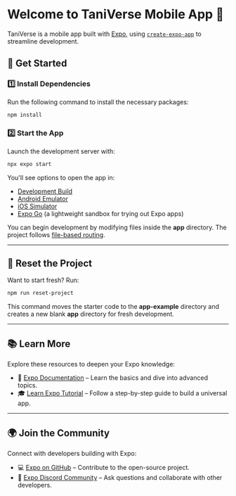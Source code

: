 # Welcome to TaniVerse Mobile App 👋

TaniVerse is a mobile app built with [Expo](https://expo.dev), using [`create-expo-app`](https://www.npmjs.com/package/create-expo-app) to streamline development.

## 🚀 Get Started

### 1️⃣ Install Dependencies

Run the following command to install the necessary packages:

```bash
npm install
```

### 2️⃣ Start the App

Launch the development server with:

```bash
npx expo start
```

You'll see options to open the app in:

-   [Development Build](https://docs.expo.dev/develop/development-builds/introduction/)
-   [Android Emulator](https://docs.expo.dev/workflow/android-studio-emulator/)
-   [iOS Simulator](https://docs.expo.dev/workflow/ios-simulator/)
-   [Expo Go](https://expo.dev/go) (a lightweight sandbox for trying out Expo apps)

You can begin development by modifying files inside the **app** directory. The project follows [file-based routing](https://docs.expo.dev/router/introduction).

---

## 🔄 Reset the Project

Want to start fresh? Run:

```bash
npm run reset-project
```

This command moves the starter code to the **app-example** directory and creates a new blank **app** directory for fresh development.

---

## 📚 Learn More

Explore these resources to deepen your Expo knowledge:

-   📖 [Expo Documentation](https://docs.expo.dev/) – Learn the basics and dive into advanced topics.
-   🎓 [Learn Expo Tutorial](https://docs.expo.dev/tutorial/introduction/) – Follow a step-by-step guide to build a universal app.

---

## 🌍 Join the Community

Connect with developers building with Expo:

-   💻 [Expo on GitHub](https://github.com/expo/expo) – Contribute to the open-source project.
-   💬 [Expo Discord Community](https://chat.expo.dev) – Ask questions and collaborate with other developers.
